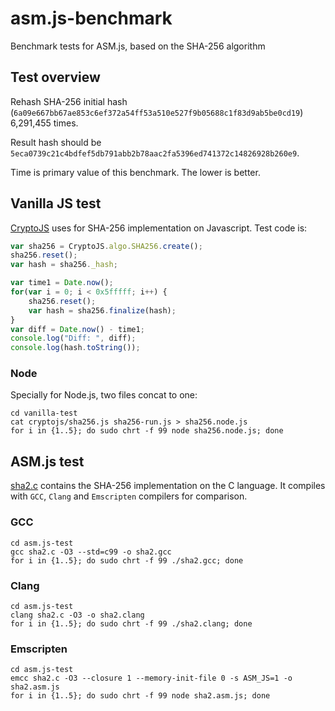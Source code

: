 # asm.js-benchmark
Benchmark tests for ASM.js, based on the SHA-256 algorithm

## Test overview

Rehash SHA-256 initial hash (`6a09e667bb67ae853c6ef372a54ff53a510e527f9b05688c1f83d9ab5be0cd19`) 6,291,455 times.

Result hash should be `5eca0739c21c4bdfef5db791abb2b78aac2fa5396ed741372c14826928b260e9`.

Time is primary value of this benchmark. The lower is better.

## Vanilla JS test

[CryptoJS](http://code.google.com/p/crypto-js/) uses for SHA-256 implementation on Javascript. Test code is:

```javascript
var sha256 = CryptoJS.algo.SHA256.create();
sha256.reset();
var hash = sha256._hash;

var time1 = Date.now();
for(var i = 0; i < 0x5fffff; i++) {
	sha256.reset();
	var hash = sha256.finalize(hash);
}
var diff = Date.now() - time1;
console.log("Diff: ", diff);
console.log(hash.toString());
```

### Node

Specially for Node.js, two files concat to one:

    cd vanilla-test
    cat cryptojs/sha256.js sha256-run.js > sha256.node.js
    for i in {1..5}; do sudo chrt -f 99 node sha256.node.js; done


## ASM.js test

[sha2.c](https://github.com/Kukunin/asm.js-benchmark/blob/master/asm.js-test/sha2.c) contains the SHA-256 implementation on the C language. It compiles with `GCC`, `Clang` and `Emscripten` compilers for comparison.

### GCC

    cd asm.js-test
    gcc sha2.c -O3 --std=c99 -o sha2.gcc
    for i in {1..5}; do sudo chrt -f 99 ./sha2.gcc; done

### Clang

    cd asm.js-test
    clang sha2.c -O3 -o sha2.clang
    for i in {1..5}; do sudo chrt -f 99 ./sha2.clang; done

### Emscripten

    cd asm.js-test
    emcc sha2.c -O3 --closure 1 --memory-init-file 0 -s ASM_JS=1 -o sha2.asm.js
    for i in {1..5}; do sudo chrt -f 99 node sha2.asm.js; done
